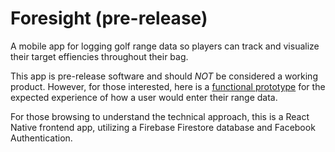 # Foresight (pre-release)
A mobile app for logging golf range data so players can track and visualize their target effiencies throughout their bag.

This app is pre-release software and should _NOT_ be considered a working product. However, for those interested, here is a [functional prototype](https://www.figma.com/proto/GhdtgXZuIEhTQI3X5p8MfP/Foresight?node-id=0) for the expected experience of how a user would enter their range data. 

For those browsing to understand the technical approach, this is a React Native frontend app, utilizing a Firebase Firestore database and Facebook Authentication. 
